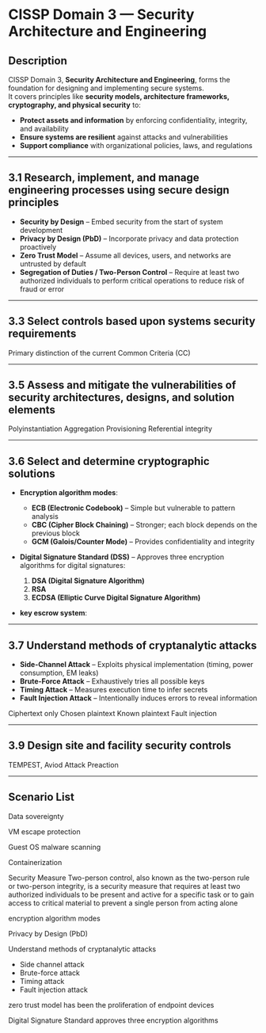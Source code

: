 # CISSP Domain 3 — Security Architecture and Engineering

## Description  
CISSP Domain 3, **Security Architecture and Engineering**, forms the foundation for designing and implementing secure systems.  
It covers principles like **security models, architecture frameworks, cryptography, and physical security** to:  

- **Protect assets and information** by enforcing confidentiality, integrity, and availability  
- **Ensure systems are resilient** against attacks and vulnerabilities  
- **Support compliance** with organizational policies, laws, and regulations

---

## 3.1 Research, implement, and manage engineering processes using secure design principles
- **Security by Design** – Embed security from the start of system development  
- **Privacy by Design (PbD)** – Incorporate privacy and data protection proactively  
- **Zero Trust Model** – Assume all devices, users, and networks are untrusted by default  
- **Segregation of Duties / Two-Person Control** – Require at least two authorized individuals to perform critical operations to reduce risk of fraud or error

---

## 3.3 Select controls based upon systems security requirements
Primary distinction of the current Common Criteria (CC)

---

## 3.5 Assess and mitigate the vulnerabilities of security architectures, designs, and solution elements
Polyinstantiation
Aggregation
Provisioning
Referential integrity

---

## 3.6 Select and determine cryptographic solutions
- **Encryption algorithm modes**:
  - **ECB (Electronic Codebook)** – Simple but vulnerable to pattern analysis  
  - **CBC (Cipher Block Chaining)** – Stronger; each block depends on the previous block  
  - **GCM (Galois/Counter Mode)** – Provides confidentiality and integrity
- **Digital Signature Standard (DSS)** – Approves three encryption algorithms for digital signatures:
  1. **DSA (Digital Signature Algorithm)**  
  2. **RSA**  
  3. **ECDSA (Elliptic Curve Digital Signature Algorithm)**  

- **key escrow system**:

---

## 3.7 Understand methods of cryptanalytic attacks
- **Side-Channel Attack** – Exploits physical implementation (timing, power consumption, EM leaks)  
- **Brute-Force Attack** – Exhaustively tries all possible keys  
- **Timing Attack** – Measures execution time to infer secrets  
- **Fault Injection Attack** – Intentionally induces errors to reveal information  

Ciphertext only
Chosen plaintext
Known plaintext
Fault injection

---

## 3.9 Design site and facility security controls
TEMPEST,  Aviod Attack
Preaction

---

## Scenario List

Data sovereignty

VM escape protection

Guest OS malware scanning

Containerization

Security Measure
Two-person control, also known as the two-person rule or two-person integrity, is a security measure that requires at least two authorized individuals to be present and active for a specific task or to gain access to critical material to prevent a single person from acting alone


encryption algorithm modes

Privacy by Design (PbD) 


Understand methods of cryptanalytic attacks
- Side channel attack
- Brute-force attack
- Timing attack
- Fault injection attack


zero trust model has been the proliferation of endpoint devices


 Digital Signature Standard approves three encryption algorithms
